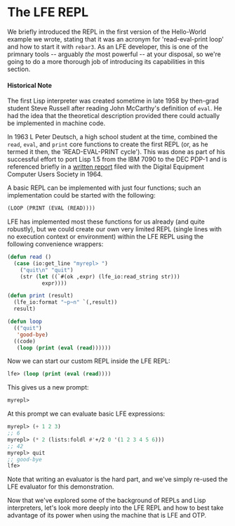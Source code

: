 # The LFE REPL

We briefly introduced the REPL in the first version of the Hello-World example we wrote, stating that it was an acronym for 'read-eval-print loop' and how to start it with `rebar3`. As an LFE developer, this is one of the primnary tools -- arguably _the_ most powerful -- at your disposal, so we're going to do a more thorough job of introducing its capabilities in this section.

<div class="alert alert-info">
  <h4 class="alert-heading">
    <i class="fa fa-info-circle" aria-hidden="true"></i>
    Historical Note
  </h4>
  <p class="mb-0">
    The first Lisp interpreter was created sometime in late 1958 by then-grad student Steve Russell after reading John McCarthy's definition of <code>eval</code>. He had the idea that the theoretical description provided there could actually be implemented in machine code.
  </p>
  <p class="mb-0">
    In 1963 L Peter Deutsch, a high school student at the time, combined the <code>read</code>, <code>eval</code>, and <code>print</code> core functions to create the first REPL (or, as he termed it then, the 'READ-EVAL-PRINT cycle'). This was done as part of his successful effort to port Lisp 1.5 from the IBM 7090 to the DEC PDP-1 and is referenced briefly in a <a href="https://www.computerhistory.org/collections/catalog/102650371">written report</a> filed with the Digital Equipment Computer Users Society in 1964.
  </p>
</div>

A basic REPL can be implemented with just four functions; such an implementation could be started with the following:

```lisp
(LOOP (PRINT (EVAL (READ))))
```

LFE has implemented most these functions for us already (and quite robustly), but we could create our own very limited REPL (single lines with no execution context or environment) within the LFE REPL using the following convenience wrappers:

```lisp
(defun read ()
  (case (io:get_line "myrepl> ")
    ("quit\n" "quit")
    (str (let ((`#(ok ,expr) (lfe_io:read_string str)))
           expr))))

(defun print (result)
  (lfe_io:format "~p~n" `(,result))
  result)

(defun loop
  (("quit")
   'good-bye)
  ((code)
   (loop (print (eval (read))))))
```

Now we can start our custom REPL inside the LFE REPL:

```lisp
lfe> (loop (print (eval (read))))
```

This gives us a new prompt:

```lisp
myrepl>
```

At this prompt we can evaluate basic LFE expressions:

```lisp
myrepl> (+ 1 2 3)
;; 6
myrepl> (* 2 (lists:foldl #'+/2 0 '(1 2 3 4 5 6)))
;; 42
myrepl> quit
;; good-bye
lfe>
```

Note that writing an evaluator is the hard part, and we've simply re-used the LFE evaluator for this demonstration.

Now that we've explored some of the background of REPLs and Lisp interpreters, let's look more deeply into the LFE REPL and how to best take advantage of its power when using the machine that is LFE and OTP.
